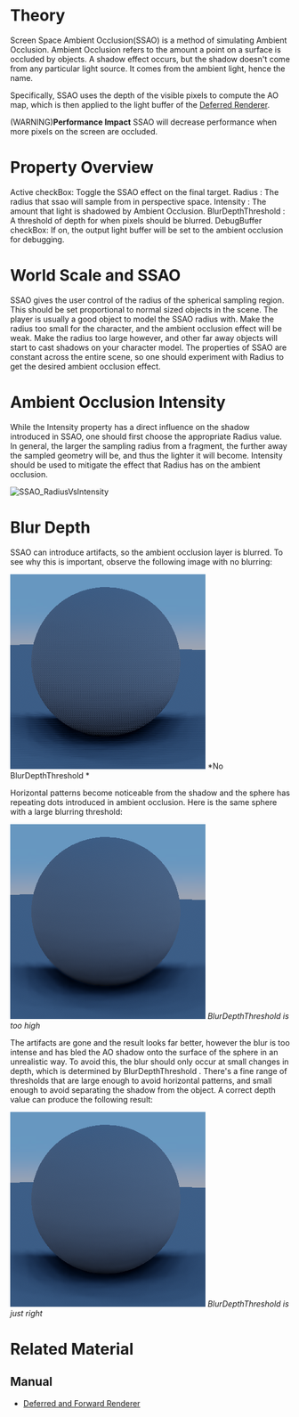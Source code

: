 
 # Theory
Screen Space Ambient Occlusion(SSAO) is a method of simulating Ambient Occlusion.  Ambient Occlusion refers to the amount a point on a surface is occluded by objects.  A shadow effect occurs, but the shadow doesn't come from any particular light source.  It comes from the ambient light, hence the name.

Specifically, SSAO uses the depth of the visible pixels to compute the AO map, which is then applied to the light buffer of the [Deferred Renderer](https://github.com/ZilchEngine/ZilchDocs/blob/master/zilch_editor_documentation/zilchmanual/graphics/renderer/deferred_renderer.md).

(WARNING)**Performance Impact** SSAO will decrease performance when more pixels on the screen are occluded.

 # Property Overview
Active checkBox: Toggle the SSAO effect on the final target.
Radius : The radius that ssao will sample from in perspective space.
Intensity : The amount that light is shadowed by Ambient Occlusion.
BlurDepthThreshold : A threshold of depth for when pixels should be blurred.
DebugBuffer checkBox: If on, the output light buffer will be set to the ambient occlusion for debugging.

 # World Scale and SSAO
SSAO gives the user control of the radius of the spherical sampling region.  This should be set proportional to normal sized objects in the scene.  The player is usually a good object to model the SSAO radius with.  Make the radius too small for the character, and the ambient occlusion effect will be weak.  Make the radius too large however, and other far away objects will start to cast shadows on your character model.  The properties of SSAO are constant across the entire scene, so one should experiment with Radius  to get the desired ambient occlusion effect.

 # Ambient Occlusion Intensity
While the Intensity  property has a direct influence on the shadow introduced in SSAO, one should first choose the appropriate Radius  value.  In general, the larger the sampling radius from a fragment, the further away the sampled geometry will be, and thus the lighter it will become.  Intensity  should be used to mitigate the effect that Radius  has on the ambient occlusion.



![SSAO_RadiusVsIntensity](https://raw.githubusercontent.com/ZilchEngine/ZilchFiles/master/doc_files/48206.gif)


 # Blur Depth
SSAO can introduce artifacts, so the ambient occlusion layer is blurred.  To see why this is important, observe the following image with no blurring:



![image](https://raw.githubusercontent.com/ZilchEngine/ZilchFiles/master/doc_files/28587.png) *No BlurDepthThreshold *


Horizontal patterns become noticeable from the shadow and the sphere has repeating dots introduced in ambient occlusion.  Here is the same sphere with a large blurring threshold:



![image](https://raw.githubusercontent.com/ZilchEngine/ZilchFiles/master/doc_files/28585.png) *BlurDepthThreshold  is too high*


The artifacts are gone and the result looks far better, however the blur is too intense and has bled the AO shadow onto the surface of the sphere in an unrealistic way.  To avoid this, the blur should only occur at small changes in depth, which is determined by BlurDepthThreshold .  There's a fine range of thresholds that are large enough to avoid horizontal patterns, and small enough to avoid separating the shadow from the object.  A correct depth value can produce the following result:



![image](https://raw.githubusercontent.com/ZilchEngine/ZilchFiles/master/doc_files/28583.png) *BlurDepthThreshold  is just right*


 # Related Material
 ## Manual
- [Deferred and Forward Renderer](https://github.com/ZilchEngine/ZilchDocs/blob/master/zilch_editor_documentation/zilchmanual/graphics/renderer/deferred_renderer.md) 

 